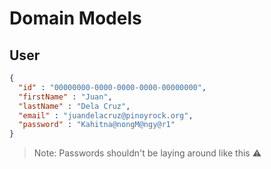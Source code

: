 # Domain Models

## User

```json
{
  "id" : "00000000-0000-0000-0000-00000000",
  "firstName" : "Juan",
  "lastName" : "Dela Cruz",
  "email" : "juandelacruz@pinoyrock.org",
  "password" : "Kahitna@nongM@ngy@r1"
}
```
> Note: Passwords shouldn't be laying around like this ⚠

